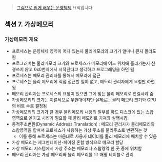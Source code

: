 > [그림으로 쉽게 배우는 운영체제](https://www.inflearn.com/course/%EB%B9%84%EC%A0%84%EA%B3%B5%EC%9E%90-%EC%9A%B4%EC%98%81%EC%B2%B4%EC%A0%9C/dashboard) 요약입니다.

## 섹션 7. 가상메모리
### 가상메모리 개요
- 프로세스는 운영체제 영역이 어디 있는지 물리메모리의 크기가 얼마나 큰지 몰라도 됨
- 프로그래머는 물리메모리 크기와 프로세스가 메모리에 어느 위치에 올라가는지 신경쓰지 않고 0x0번지에서 시작된다고 생각하고 프로그래밍을 하면 됨
- 프로세스는 메모리 관리자를 통해서 메모리에 접근
- 프로세스는 물리 메모리에 직접 접근할 일이 없고, 메모리 관리자에게 요청만 하면 됨
- 메모리 관리자는 프로세스의 요청이 있으면 그에 맞는 물리 메모리로 연결시켜 줌
- 가상메모리의 크기는 이론적으로 무한대이지만 실제로는 물리 메모리 크기와 CPU의 비트 수로 결정됨
- 가상메모리의 크기가 클 경우 물리메모리 내용의 일부를 하드 디스크에 있는 스왑 영역으로 옮기고 처리가 필요할 때 물리 메모리로 가져와 실행시킴
- 동적주소변환(Dynamic Address Translation) : 메모리 관리자가 물리메모리와 스왑영역을 합쳐서 프로세스가 사용하는 가상 주소를 물리주소로 변환하는 것
  - 이를 통해 프로세스는 마음대로 사용자 데이터를 물리 메모리에 배치할 수 있음
- 가상 메모리는 세그멘테이션-페이징 혼합 방식으로 메모리 할당
- 가상 메모리 시스템에서 가상 주소는 메모리나 스왑영역 한 곳 중에 위치함
- 메모리 관리자는 가상 메모리와 물리 메모리를 1:1 매핑 테이블로 관리
